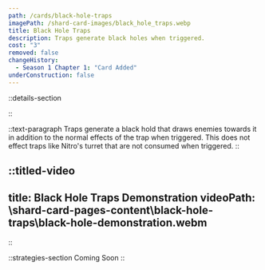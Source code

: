 ```yaml
---
path: /cards/black-hole-traps
imagePath: /shard-card-images/black_hole_traps.webp
title: Black Hole Traps
description: Traps generate black holes when triggered.
cost: "3"
removed: false
changeHistory:
  - Season 1 Chapter 1: "Card Added"
underConstruction: false
---
```


::details-section

::

::text-paragraph
Traps generate a black hold that draws enemies towards it in addition to the normal effects of the trap when triggered. This does not effect traps like Nitro's turret that are not consumed when triggered.
::

::titled-video
---
title: Black Hole Traps Demonstration
videoPath: \shard-card-pages-content\black-hole-traps\black-hole-demonstration.webm
---
::

::strategies-section
Coming Soon
::
